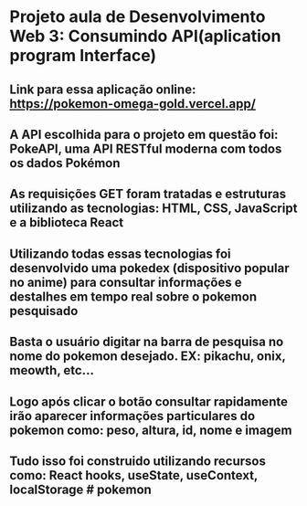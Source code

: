 # Projeto aula de Desenvolvimento Web 3: Consumindo API(aplication program Interface) 

## Link para essa aplicação online: https://pokemon-omega-gold.vercel.app/

## A API escolhida para o projeto em questão foi: PokeAPI, uma API RESTful moderna com todos os dados Pokémon 

## As requisições GET foram tratadas e estruturas utilizando as tecnologias: HTML, CSS, JavaScript e a biblioteca React

## Utilizando todas essas tecnologias foi desenvolvido uma pokedex (dispositivo popular no anime) para consultar informações e destalhes em tempo real sobre o pokemon pesquisado 

## Basta o usuário digitar na barra de pesquisa no nome do pokemon desejado. EX: pikachu, onix, meowth, etc... 

## Logo após clicar o botão consultar rapidamente irão aparecer informações particulares do pokemon como: peso, altura, id, nome e imagem

## Tudo isso foi construido utilizando recursos como: React hooks, useState, useContext, localStorage # pokemon
